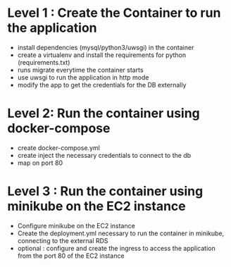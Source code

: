 Level 1 : Create the Container to run the application
===========================================
* install dependencies (mysql/python3/uwsgi) in the container
* create a virtualenv and install the requirements for python (requirements.txt)
* runs migrate everytime the container starts
* use uwsgi to run the application in http mode
* modify the app to get the credentials for the DB externally

Level 2: Run the container using docker-compose
===========================================
* create docker-compose.yml
* create inject the necessary credentials to connect to the db
* map on port 80

Level 3 : Run the container using minikube on the EC2 instance
===========================================
* Configure minikube on the EC2 instance
* Create the deployment.yml necessary to run the container in minikube, connecting to the external RDS
* optional : configure and create the ingress to access the application from the port 80 of the EC2 instance
